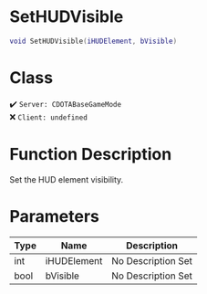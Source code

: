 # SetHUDVisible
```lua
void SetHUDVisible(iHUDElement, bVisible)
```
# Class
✔️ `Server: CDOTABaseGameMode`  
❌ `Client: undefined`  

# Function Description
Set the HUD element visibility.
# Parameters
Type|Name|Description
--|--|--
int|iHUDElement|No Description Set
bool|bVisible|No Description Set
